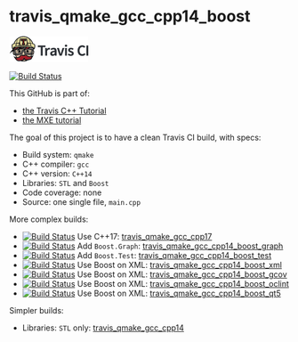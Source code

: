 # travis_qmake_gcc_cpp14_boost

[![Travis CI logo](TravisCI.png)](https://travis-ci.org)

[![Build Status](https://travis-ci.org/richelbilderbeek/travis_qmake_gcc_cpp14_boost.svg?branch=master)](https://travis-ci.org/richelbilderbeek/travis_qmake_gcc_cpp14_boost)

This GitHub is part of:

 * [the Travis C++ Tutorial](https://github.com/richelbilderbeek/travis_cpp_tutorial)
 * [the MXE tutorial](https://github.com/richelbilderbeek/mxe_tutorial)

The goal of this project is to have a clean Travis CI build, with specs:
 * Build system: `qmake`
 * C++ compiler: `gcc`
 * C++ version: `C++14`
 * Libraries: `STL` and `Boost`
 * Code coverage: none
 * Source: one single file, `main.cpp`

More complex builds:
 * [![Build Status](https://travis-ci.org/richelbilderbeek/travis_qmake_gcc_cpp17.svg?branch=master)](https://travis-ci.org/richelbilderbeek/travis_qmake_gcc_cpp17) Use C++17: [travis_qmake_gcc_cpp17](https://www.github.com/richelbilderbeek/travis_qmake_gcc_cpp17)
 * [![Build Status](https://travis-ci.org/richelbilderbeek/travis_qmake_gcc_cpp14_boost_graph.svg?branch=master)](https://travis-ci.org/richelbilderbeek/travis_qmake_gcc_cpp14_boost_graph) Add `Boost.Graph`: [travis_qmake_gcc_cpp14_boost_graph](https://www.github.com/richelbilderbeek/travis_qmake_gcc_cpp14_boost_graph)
 * [![Build Status](https://travis-ci.org/richelbilderbeek/travis_qmake_gcc_cpp14_boost_test.svg?branch=master)](https://travis-ci.org/richelbilderbeek/travis_qmake_gcc_cpp14_boost_test) Add `Boost.Test`: [travis_qmake_gcc_cpp14_boost_test](https://www.github.com/richelbilderbeek/travis_qmake_gcc_cpp14_boost_test)
 * [![Build Status](https://travis-ci.org/richelbilderbeek/travis_qmake_gcc_cpp14_boost_xml.svg?branch=master)](https://travis-ci.org/richelbilderbeek/travis_qmake_gcc_cpp14_boost_xml) Use Boost on XML: [travis_qmake_gcc_cpp14_boost_xml](https://www.github.com/richelbilderbeek/travis_qmake_gcc_cpp14_boost_xml)
 * [![Build Status](https://travis-ci.org/richelbilderbeek/travis_qmake_gcc_cpp14_boost_gcov.svg?branch=master)](https://travis-ci.org/richelbilderbeek/travis_qmake_gcc_cpp14_boost_gcov) Use Boost on XML: [travis_qmake_gcc_cpp14_boost_gcov](https://www.github.com/richelbilderbeek/travis_qmake_gcc_cpp14_boost_gcov)
 * [![Build Status](https://travis-ci.org/richelbilderbeek/travis_qmake_gcc_cpp14_boost_oclint.svg?branch=master)](https://travis-ci.org/richelbilderbeek/travis_qmake_gcc_cpp14_boost_oclint) Use Boost on XML: [travis_qmake_gcc_cpp14_boost_oclint](https://www.github.com/richelbilderbeek/travis_qmake_gcc_cpp14_boost_oclint)
 * [![Build Status](https://travis-ci.org/richelbilderbeek/travis_qmake_gcc_cpp14_boost_qt5.svg?branch=master)](https://travis-ci.org/richelbilderbeek/travis_qmake_gcc_cpp14_boost_qt5) Use Boost on XML: [travis_qmake_gcc_cpp14_boost_qt5](https://www.github.com/richelbilderbeek/travis_qmake_gcc_cpp14_boost_qt5)

Simpler builds:
 * Libraries: `STL` only: [travis_qmake_gcc_cpp14](https://www.github.com/richelbilderbeek/travis_qmake_gcc_cpp14)

